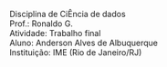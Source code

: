 Disciplina de CiÊncia de dados<br>
Prof.: Ronaldo G.<br>
Atividade: Trabalho final<br>
Aluno: Anderson Alves de Albuquerque<br>
Instituição: IME (Rio de Janeiro/RJ)<br>

